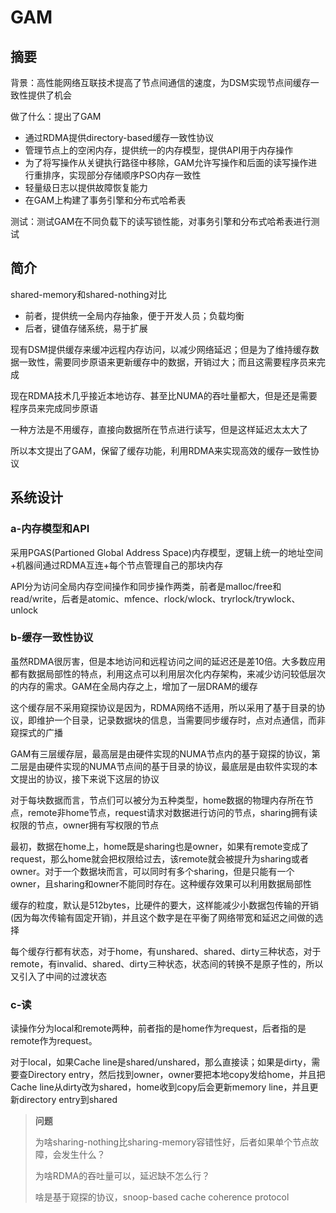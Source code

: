 # GAM

## 摘要

背景：高性能网络互联技术提高了节点间通信的速度，为DSM实现节点间缓存一致性提供了机会

做了什么：提出了GAM

* 通过RDMA提供directory-based缓存一致性协议
* 管理节点上的空闲内存，提供统一的内存模型，提供API用于内存操作
* 为了将写操作从关键执行路径中移除，GAM允许写操作和后面的读写操作进行重排序，实现部分存储顺序PSO内存一致性
* 轻量级日志以提供故障恢复能力
* 在GAM上构建了事务引擎和分布式哈希表

测试：测试GAM在不同负载下的读写锁性能，对事务引擎和分布式哈希表进行测试

## 简介

shared-memory和shared-nothing对比

* 前者，提供统一全局内存抽象，便于开发人员；负载均衡
* 后者，键值存储系统，易于扩展

现有DSM提供缓存来缓冲远程内存访问，以减少网络延迟；但是为了维持缓存数据一致性，需要同步原语来更新缓存中的数据，开销过大；而且这需要程序员来完成

现在RDMA技术几乎接近本地访存、甚至比NUMA的吞吐量都大，但是还是需要程序员来完成同步原语

一种方法是不用缓存，直接向数据所在节点进行读写，但是这样延迟太太大了

所以本文提出了GAM，保留了缓存功能，利用RDMA来实现高效的缓存一致性协议

## 系统设计

### a-内存模型和API

采用PGAS(Partioned Global Address Space)内存模型，逻辑上统一的地址空间+机器间通过RDMA互连+每个节点管理自己的那块内存

API分为访问全局内存空间操作和同步操作两类，前者是malloc/free和read/write，后者是atomic、mfence、rlock/wlock、tryrlock/trywlock、unlock

### b-缓存一致性协议

虽然RDMA很厉害，但是本地访问和远程访问之间的延迟还是差10倍。大多数应用都有数据局部性的特点，利用这点可以利用层次化内存架构，来减少访问较低层次的内存的需求。GAM在全局内存之上，增加了一层DRAM的缓存

这个缓存层不采用窥探协议是因为，RDMA网络不适用，所以采用了基于目录的协议，即维护一个目录，记录数据块的信息，当需要同步缓存时，点对点通信，而非窥探式的广播

GAM有三层缓存层，最高层是由硬件实现的NUMA节点内的基于窥探的协议，第二层是由硬件实现的NUMA节点间的基于目录的协议，最底层是由软件实现的本文提出的协议，接下来说下这层的协议

对于每块数据而言，节点们可以被分为五种类型，home数据的物理内存所在节点，remote非home节点，request请求对数据进行访问的节点，sharing拥有读权限的节点，owner拥有写权限的节点

最初，数据在home上，home既是sharing也是owner，如果有remote变成了request，那么home就会把权限给过去，该remote就会被提升为sharing或者owner。对于一个数据块而言，可以同时有多个sharing，但是只能有一个owner，且sharing和owner不能同时存在。这种缓存效果可以利用数据局部性

缓存的粒度，默认是512bytes，比硬件的要大，这样能减少小数据包传输的开销(因为每次传输有固定开销)，并且这个数字是在平衡了网络带宽和延迟之间做的选择

每个缓存行都有状态，对于home，有unshared、shared、dirty三种状态，对于remote，有invalid、shared、dirty三种状态，状态间的转换不是原子性的，所以又引入了中间的过渡状态

### c-读

读操作分为local和remote两种，前者指的是home作为request，后者指的是remote作为request。

对于local，如果Cache line是shared/unshared，那么直接读；如果是dirty，需要查Directory entry，然后找到owner，owner要把本地copy发给home，并且把Cache line从dirty改为shared，home收到copy后会更新memory line，并且更新directory entry到shared

> **问题**
>
> 为啥sharing-nothing比sharing-memory容错性好，后者如果单个节点故障，会发生什么？
>
> 为啥RDMA的吞吐量可以，延迟缺不怎么行？
>
> 啥是基于窥探的协议，snoop-based cache coherence protocol
